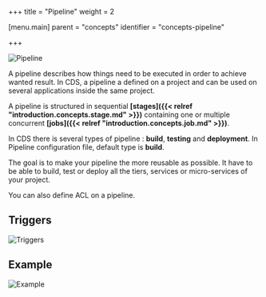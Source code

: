 +++
title = "Pipeline"
weight = 2

[menu.main]
parent = "concepts"
identifier = "concepts-pipeline"

+++

![Pipeline](/images/concepts_pipeline.png)

A pipeline describes how things need to be executed in order to achieve wanted result. In CDS, a pipeline a defined on a project and can be used on several applications inside the same project.

A pipeline is structured in sequential **[stages]({{< relref "introduction.concepts.stage.md" >}})** containing one or multiple concurrent **[jobs]({{< relref "introduction.concepts.job.md" >}})**.

In CDS there is several types of pipeline : **build**, **testing** and **deployment**. In Pipeline configuration file, default type is **build**.

The goal is to make your pipeline the more reusable as possible. It have to be able to build, test or deploy all the tiers, services or micro-services of your project.

You can also define ACL on a pipeline.

## Triggers

![Triggers](/images/concepts_pipeline_trigger.png)

## Example

![Example](/images/concepts_pipeline_example.png)
